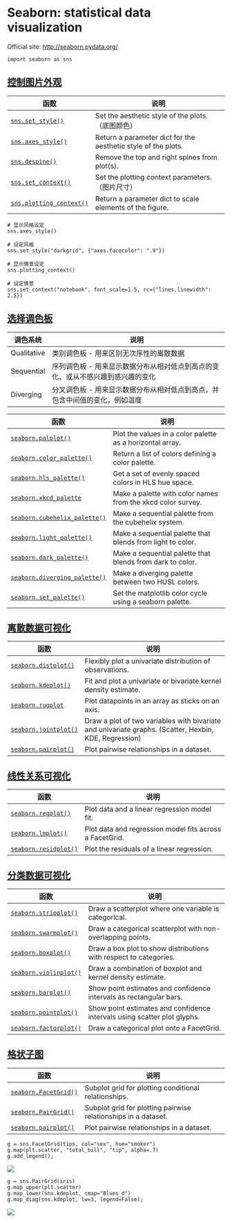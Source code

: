 # Seaborn: statistical data visualization

Official site: http://seaborn.pydata.org/

```
import seaborn as sns
```

## [控制图片外观](http://seaborn.pydata.org/tutorial/aesthetics.html)

函数 | 说明
---|---
[`sns.set_style()`](http://seaborn.pydata.org/generated/seaborn.set_style.html#seaborn.set_style) | Set the aesthetic style of the plots.（底图颜色）
[`sns.axes_style()`](http://seaborn.pydata.org/generated/seaborn.axes_style.html#seaborn.axes_style)| Return a parameter dict for the aesthetic style of the plots.
[`sns.despine()`](http://seaborn.pydata.org/generated/seaborn.despine.html#seaborn.despine) | Remove the top and right spines from plot(s).
[`sns.set_context()`](http://seaborn.pydata.org/generated/seaborn.set_context.html#seaborn.set_context) | Set the plotting context parameters.（图片尺寸）
[`sns.plotting_context()`](http://seaborn.pydata.org/generated/seaborn.plotting_context.html#seaborn.plotting_context) | Return a parameter dict to scale elements of the figure.

```
# 显示风格设定
sns.axes_style()

# 设定风格
sns.set_style("darkgrid", {"axes.facecolor": ".9"})
```

```
# 显示情景设定
sns.plotting_context()

# 设定情景
sns.set_context("notebook", font_scale=1.5, rc={"lines.linewidth": 2.5})
```

## [选择调色板](http://seaborn.pydata.org/tutorial/color_palettes.html)

调色系统 | 说明
---|---
Qualitative | 类别调色板 - 用来区别无次序性的离散数据
Sequential | 序列调色板 - 用来显示数据分布从相对低点到高点的变化、或从不感兴趣到感兴趣的变化
Diverging | 分叉调色板 - 用来显示数据分布从相对低点到高点，并包含中间值的变化，例如温度

函数 | 说明
---|---
[`seaborn.palplot()`](http://seaborn.pydata.org/generated/seaborn.palplot.html?highlight=palplot#seaborn.palplot) | Plot the values in a color palette as a horizontal array.
[`seaborn.color_palette()`](http://seaborn.pydata.org/generated/seaborn.color_palette.html#seaborn.color_palette) | Return a list of colors defining a color palette.
[`seaborn.hls_palette()`](http://seaborn.pydata.org/generated/seaborn.hls_palette.html#seaborn.hls_palette) | Get a set of evenly spaced colors in HLS hue space.
[`seaborn.xkcd_palette`](http://seaborn.pydata.org/generated/seaborn.xkcd_palette.html#seaborn.xkcd_palette) | Make a palette with color names from the xkcd color survey.
[`seaborn.cubehelix_palette()`](http://seaborn.pydata.org/generated/seaborn.cubehelix_palette.html#seaborn.cubehelix_palette) | Make a sequential palette from the cubehelix system.
[`seaborn.light_palette()`](http://seaborn.pydata.org/generated/seaborn.light_palette.html#seaborn.light_palette) | Make a sequential palette that blends from light to color.
[`seaborn.dark_palette()`](http://seaborn.pydata.org/generated/seaborn.dark_palette.html#seaborn.dark_palette) | Make a sequential palette that blends from dark to color.
[`seaborn.diverging_palette()`](http://seaborn.pydata.org/generated/seaborn.diverging_palette.html#seaborn.diverging_palette) | Make a diverging palette between two HUSL colors.
[`seaborn.set_palette()`](http://seaborn.pydata.org/generated/seaborn.set_palette.html#seaborn.set_palette) | Set the matplotlib color cycle using a seaborn palette.

## [离散数据可视化](http://seaborn.pydata.org/tutorial/distributions.html)

函数 | 说明
---|---
[`seaborn.distplot()`](http://seaborn.pydata.org/generated/seaborn.distplot.html#seaborn.distplot) | Flexibly plot a univariate distribution of observations.
[`seaborn.kdeplot()`](http://seaborn.pydata.org/generated/seaborn.kdeplot.html#seaborn.kdeplot) | Fit and plot a univariate or bivariate kernel density estimate.
[`seaborn.rugplot`](http://seaborn.pydata.org/generated/seaborn.rugplot.html#seaborn.rugplot) | Plot datapoints in an array as sticks on an axis.
[`seaborn.jointplot()`](http://seaborn.pydata.org/generated/seaborn.jointplot.html#seaborn.jointplot) | Draw a plot of two variables with bivariate and univariate graphs. (Scatter, Hexbin, KDE, Regression)
[`seaborn.pairplot()`](http://seaborn.pydata.org/generated/seaborn.pairplot.html#seaborn.pairplot) | Plot pairwise relationships in a dataset.

## [线性关系可视化](http://seaborn.pydata.org/tutorial/regression.html)

函数 | 说明
---|---
[`seaborn.regplot()`](http://seaborn.pydata.org/generated/seaborn.regplot.html#seaborn.regplot) | Plot data and a linear regression model fit.
[`seaborn.lmplot()`](http://seaborn.pydata.org/generated/seaborn.lmplot.html#seaborn.lmplot) | Plot data and regression model fits across a FacetGrid.
[`seaborn.residplot()`](http://seaborn.pydata.org/generated/seaborn.residplot.html#seaborn.residplot) | Plot the residuals of a linear regression.

## [分类数据可视化](http://seaborn.pydata.org/tutorial/categorical.html)

函数 | 说明
---|---
[`seaborn.stripplot()`](http://seaborn.pydata.org/generated/seaborn.stripplot.html#seaborn.stripplot) | Draw a scatterplot where one variable is categorical.
[`seaborn.swarmplot()`](http://seaborn.pydata.org/generated/seaborn.swarmplot.html#seaborn.swarmplot) | Draw a categorical scatterplot with non-overlapping points.
[`seaborn.boxplot()`](http://seaborn.pydata.org/generated/seaborn.boxplot.html#seaborn.boxplot) | Draw a box plot to show distributions with respect to categories.
[`seaborn.violinplot()`](http://seaborn.pydata.org/generated/seaborn.violinplot.html#seaborn.violinplot) | Draw a combination of boxplot and kernel density estimate.
[`seaborn.barplot()`](http://seaborn.pydata.org/generated/seaborn.barplot.html#seaborn.barplot) | Show point estimates and confidence intervals as rectangular bars.
[`seaborn.pointplot()`](http://seaborn.pydata.org/generated/seaborn.pointplot.html#seaborn.pointplot) | Show point estimates and confidence intervals using scatter plot glyphs.
[`seaborn.factorplot()`](http://seaborn.pydata.org/generated/seaborn.factorplot.html#seaborn.factorplot) | Draw a categorical plot onto a FacetGrid.

## [格状子图](http://seaborn.pydata.org/tutorial/axis_grids.html)

函数 | 说明
---|---
[`seaborn.FacetGrid()`](http://seaborn.pydata.org/generated/seaborn.FacetGrid.html#seaborn.FacetGrid) | Subplot grid for plotting conditional relationships.
[`seaborn.PairGrid()`](http://seaborn.pydata.org/generated/seaborn.PairGrid.html#seaborn.PairGrid) | Subplot grid for plotting pairwise relationships in a dataset.
[`seaborn.pairplot()`](http://seaborn.pydata.org/generated/seaborn.pairplot.html#seaborn.pairplot) | Plot pairwise relationships in a dataset.

```
g = sns.FacetGrid(tips, col="sex", hue="smoker")
g.map(plt.scatter, "total_bill", "tip", alpha=.7)
g.add_legend();
```
![](http://seaborn.pydata.org/_images/axis_grids_12_0.png)

```
g = sns.PairGrid(iris)
g.map_upper(plt.scatter)
g.map_lower(sns.kdeplot, cmap="Blues_d")
g.map_diag(sns.kdeplot, lw=3, legend=False);
```
![](http://seaborn.pydata.org/_images/axis_grids_50_0.png)
